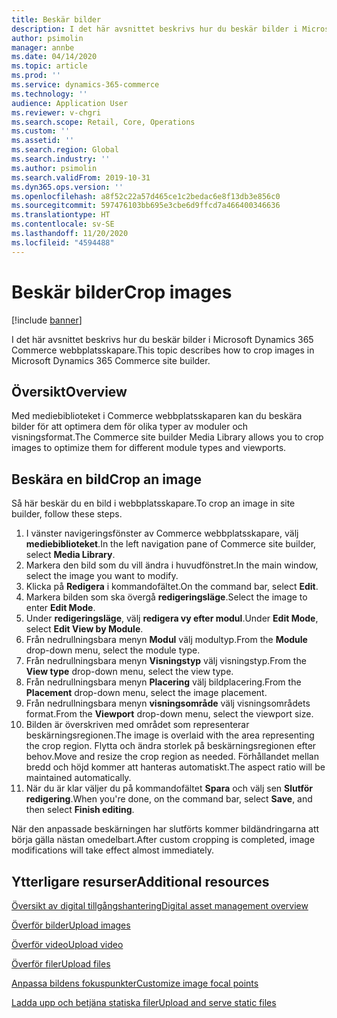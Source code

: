 ```yaml
---
title: Beskär bilder
description: I det här avsnittet beskrivs hur du beskär bilder i Microsoft Dynamics 365 Commerce webbplatsskapare.
author: psimolin
manager: annbe
ms.date: 04/14/2020
ms.topic: article
ms.prod: ''
ms.service: dynamics-365-commerce
ms.technology: ''
audience: Application User
ms.reviewer: v-chgri
ms.search.scope: Retail, Core, Operations
ms.custom: ''
ms.assetid: ''
ms.search.region: Global
ms.search.industry: ''
ms.author: psimolin
ms.search.validFrom: 2019-10-31
ms.dyn365.ops.version: ''
ms.openlocfilehash: a8f52c22a57d465ce1c2bedac6e8f13db3e856c0
ms.sourcegitcommit: 597476103bb695e3cbe6d9ffcd7a466400346636
ms.translationtype: HT
ms.contentlocale: sv-SE
ms.lasthandoff: 11/20/2020
ms.locfileid: "4594488"
---
```

# <a name="crop-images"></a><span data-ttu-id="55fcb-103">Beskär bilder</span><span class="sxs-lookup"><span data-stu-id="55fcb-103">Crop images</span></span>

[!include [banner](includes/banner.md)]

<span data-ttu-id="55fcb-104">I det här avsnittet beskrivs hur du beskär bilder i Microsoft Dynamics 365 Commerce webbplatsskapare.</span><span class="sxs-lookup"><span data-stu-id="55fcb-104">This topic describes how to crop images in Microsoft Dynamics 365 Commerce site builder.</span></span>

## <a name="overview"></a><span data-ttu-id="55fcb-105">Översikt</span><span class="sxs-lookup"><span data-stu-id="55fcb-105">Overview</span></span>

<span data-ttu-id="55fcb-106">Med mediebiblioteket i Commerce webbplatsskaparen kan du beskära bilder för att optimera dem för olika typer av moduler och visningsformat.</span><span class="sxs-lookup"><span data-stu-id="55fcb-106">The Commerce site builder Media Library allows you to crop images to optimize them for different module types and viewports.</span></span>

## <a name="crop-an-image"></a><span data-ttu-id="55fcb-107">Beskära en bild</span><span class="sxs-lookup"><span data-stu-id="55fcb-107">Crop an image</span></span>

<span data-ttu-id="55fcb-108">Så här beskär du en bild i webbplatsskapare.</span><span class="sxs-lookup"><span data-stu-id="55fcb-108">To crop an image in site builder, follow these steps.</span></span>

1. <span data-ttu-id="55fcb-109">I vänster navigeringsfönster av Commerce webbplatsskapare, välj **mediebiblioteket**.</span><span class="sxs-lookup"><span data-stu-id="55fcb-109">In the left navigation pane of Commerce site builder, select **Media Library**.</span></span>
1. <span data-ttu-id="55fcb-110">Markera den bild som du vill ändra i huvudfönstret.</span><span class="sxs-lookup"><span data-stu-id="55fcb-110">In the main window, select the image you want to modify.</span></span>
1. <span data-ttu-id="55fcb-111">Klicka på **Redigera** i kommandofältet.</span><span class="sxs-lookup"><span data-stu-id="55fcb-111">On the command bar, select **Edit**.</span></span>
1. <span data-ttu-id="55fcb-112">Markera bilden som ska övergå **redigeringsläge**.</span><span class="sxs-lookup"><span data-stu-id="55fcb-112">Select the image to enter **Edit Mode**.</span></span>
1. <span data-ttu-id="55fcb-113">Under **redigeringsläge**, välj **redigera vy efter modul**.</span><span class="sxs-lookup"><span data-stu-id="55fcb-113">Under **Edit Mode**, select **Edit View by Module**.</span></span>
1. <span data-ttu-id="55fcb-114">Från nedrullningsbara menyn **Modul** välj modultyp.</span><span class="sxs-lookup"><span data-stu-id="55fcb-114">From the **Module** drop-down menu, select the module type.</span></span>
1. <span data-ttu-id="55fcb-115">Från nedrullningsbara menyn **Visningstyp** välj visningstyp.</span><span class="sxs-lookup"><span data-stu-id="55fcb-115">From the **View type** drop-down menu, select the view type.</span></span>
1. <span data-ttu-id="55fcb-116">Från nedrullningsbara menyn **Placering** välj bildplacering.</span><span class="sxs-lookup"><span data-stu-id="55fcb-116">From the **Placement** drop-down menu, select the image placement.</span></span>
1. <span data-ttu-id="55fcb-117">Från nedrullningsbara menyn **visningsområde** välj visningsområdets format.</span><span class="sxs-lookup"><span data-stu-id="55fcb-117">From the **Viewport** drop-down menu, select the viewport size.</span></span>
1. <span data-ttu-id="55fcb-118">Bilden är överskriven med området som representerar beskärningsregionen.</span><span class="sxs-lookup"><span data-stu-id="55fcb-118">The image is overlaid with the area representing the crop region.</span></span> <span data-ttu-id="55fcb-119">Flytta och ändra storlek på beskärningsregionen efter behov.</span><span class="sxs-lookup"><span data-stu-id="55fcb-119">Move and resize the crop region as needed.</span></span> <span data-ttu-id="55fcb-120">Förhållandet mellan bredd och höjd kommer att hanteras automatiskt.</span><span class="sxs-lookup"><span data-stu-id="55fcb-120">The aspect ratio will be maintained automatically.</span></span>
1. <span data-ttu-id="55fcb-121">När du är klar väljer du på kommandofältet **Spara** och välj sen **Slutför redigering**.</span><span class="sxs-lookup"><span data-stu-id="55fcb-121">When you're done, on the command bar, select **Save**, and then select **Finish editing**.</span></span> 

<span data-ttu-id="55fcb-122">När den anpassade beskärningen har slutförts kommer bildändringarna att börja gälla nästan omedelbart.</span><span class="sxs-lookup"><span data-stu-id="55fcb-122">After custom cropping is completed, image modifications will take effect almost immediately.</span></span>

## <a name="additional-resources"></a><span data-ttu-id="55fcb-123">Ytterligare resurser</span><span class="sxs-lookup"><span data-stu-id="55fcb-123">Additional resources</span></span>

[<span data-ttu-id="55fcb-124">Översikt av digital tillgångshantering</span><span class="sxs-lookup"><span data-stu-id="55fcb-124">Digital asset management overview</span></span>](dam-overview.md)

[<span data-ttu-id="55fcb-125">Överför bilder</span><span class="sxs-lookup"><span data-stu-id="55fcb-125">Upload images</span></span>](dam-upload-images.md)

[<span data-ttu-id="55fcb-126">Överför video</span><span class="sxs-lookup"><span data-stu-id="55fcb-126">Upload video</span></span>](dam-upload-video.md)

[<span data-ttu-id="55fcb-127">Överför filer</span><span class="sxs-lookup"><span data-stu-id="55fcb-127">Upload files</span></span>](dam-upload-files.md)

[<span data-ttu-id="55fcb-128">Anpassa bildens fokuspunkter</span><span class="sxs-lookup"><span data-stu-id="55fcb-128">Customize image focal points</span></span>](dam-custom-focal-point.md)

[<span data-ttu-id="55fcb-129">Ladda upp och betjäna statiska filer</span><span class="sxs-lookup"><span data-stu-id="55fcb-129">Upload and serve static files</span></span>](upload-serve-static-files.md)
